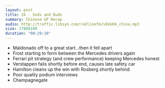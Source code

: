 ```yaml
---
layout: post
title: 24 - Suds and Duds
summary: Chinese GP Recap
audio: http://traffic.libsyn.com/redlinefm/s02e04_china.mp3
size: 17804160
duration: "00:29:10"
---
```


* Maldonado off to a great start...then it fell apart
* Frost starting to form between the Mercedes drivers again
* Ferrari pit strategy (and crew performance) keeping Mercedes honest
* Verstappen fails shortly before end, causes late safety car
* Hamilton cleans up the win with Rosberg shortly behind
* Poor quality podium interviews
* Champagnegate

<!-- more -->

<audio src="http://traffic.libsyn.com/redlinefm/s02e04_china.mp3" preload="none" />

[Download MP3](http://traffic.libsyn.com/redlinefm/s02e04_china.mp3)
